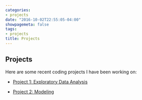 ```yaml
---
categories:
- projects
date: "2016-10-02T22:55:05-04:00"
showpagemeta: false
tags:
- projects
title: Projects
---
```

## Projects 

Here are some recent coding projects I have been working on:

- [Project 1: Exploratory Data Analysis](/Project1/)

- [Project 2: Modeling](/Project2/)